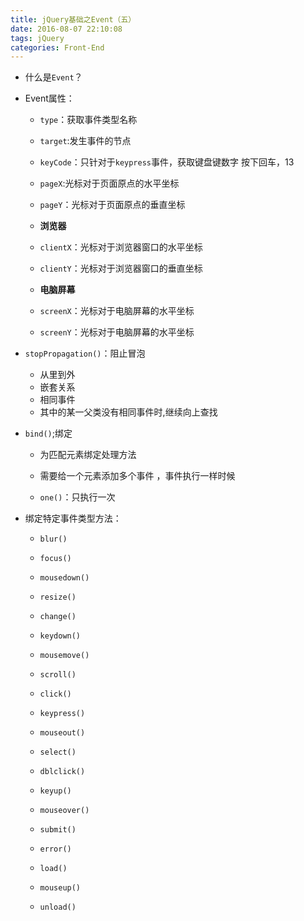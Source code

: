 ```yaml
---
title: jQuery基础之Event（五）
date: 2016-08-07 22:10:08
tags: jQuery
categories: Front-End
---
```


  - 什么是`Event`？

- Event属性：
	- `type`：获取事件类型名称
	- `target`:发生事件的节点
	- `keyCode`：只针对于`keypress`事件，获取键盘键数字 按下回车，13 

	- `pageX`:光标对于页面原点的水平坐标 
	- `pageY`：光标对于页面原点的垂直坐标 
	<!--more-->
	-  **浏览器**

	- `clientX`：光标对于浏览器窗口的水平坐标 
	- `clientY`：光标对于浏览器窗口的垂直坐标
	
	-  **电脑屏幕**

	- `screenX`：光标对于电脑屏幕的水平坐标    
	- `screenY`：光标对于电脑屏幕的水平坐标 

- `stopPropagation()`：阻止冒泡
	- 从里到外
	- 嵌套关系
	- 相同事件
	- 其中的某一父类没有相同事件时,继续向上查找

- `bind()`;绑定
	- 为匹配元素绑定处理方法

	- 需要给一个元素添加多个事件 ，事件执行一样时候
   - `one()`：只执行一次         


- 绑定特定事件类型方法：
	
  - `blur()` 

  - `focus()` 

  - `mousedown()`

  - `resize()` 

  - `change()` 

  - `keydown()` 

  - `mousemove()` 

  - `scroll()`

  - `click()` 

  - `keypress()`

  - `mouseout()` 

  - `select()` 

  - `dblclick()` 

  - `keyup()` 

  - `mouseover()` 

  - `submit()`

  - `error()` 

  - `load()` 

  - `mouseup()` 

  - `unload()`

	
